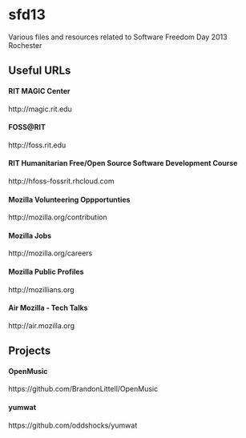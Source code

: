 sfd13
=====

Various files and resources related to Software Freedom Day 2013 Rochester

Useful URLs
-----

<h4>RIT MAGIC Center</h4> http://magic.rit.edu

<h4>FOSS@RIT</h4> http://foss.rit.edu

<h4>RIT Humanitarian Free/Open Source Software Development Course</h4> http://hfoss-fossrit.rhcloud.com 

<h4>Mozilla Volunteering Oppportunties</h4> http://mozilla.org/contribution

<h4>Mozilla Jobs</h4> http://mozilla.org/careers

<h4>Mozilla Public Profiles</h4> http://mozillians.org

<h4>Air Mozilla - Tech Talks</h4> http://air.mozilla.org

Projects
-----

<h4>OpenMusic</h4> https://github.com/BrandonLittell/OpenMusic

<h4>yumwat</h4> https://github.com/oddshocks/yumwat
